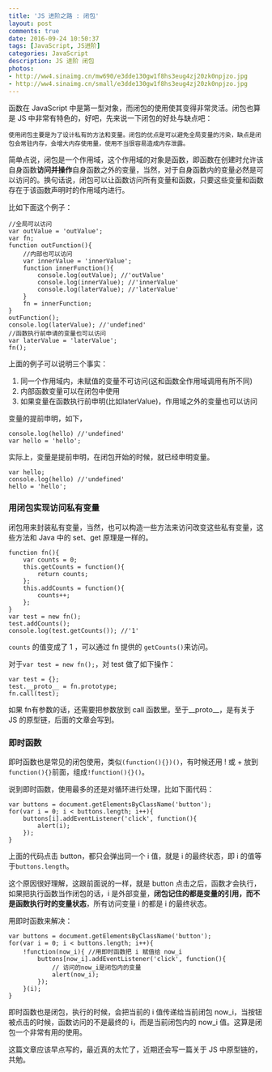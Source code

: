 ```yaml
---
title: 'JS 进阶之路 : 闭包'
layout: post
comments: true
date: 2016-09-24 10:50:37
tags: [JavaScript, JS进阶]
categories: JavaScript
description: JS 进阶 闭包
photos:
- http://ww4.sinaimg.cn/mw690/e3dde130gw1f8hs3eug4zj20zk0npjzo.jpg
- http://ww4.sinaimg.cn/small/e3dde130gw1f8hs3eug4zj20zk0npjzo.jpg
---
```

函数在 JavaScript 中是第一型对象，而闭包的使用使其变得非常灵活。闭包也算是 JS 中非常有特色的，好吧，先来说一下闭包的好处与缺点吧：

`使用闭包主要是为了设计私有的方法和变量。闭包的优点是可以避免全局变量的污染，缺点是闭包会常驻内存，会增大内存使用量，使用不当很容易造成内存泄露。`

<!--more-->

简单点说，闭包是一个作用域，这个作用域的对象是函数，即函数在创建时允许该自身函数**访问并操作**自身函数之外的变量，当然，对于自身函数内的变量必然是可以访问的。换句话说，闭包可以让函数访问所有变量和函数，只要这些变量和函数存在于该函数声明时的作用域内进行。

比如下面这个例子：

```
//全局可以访问
var outValue = 'outValue';
var fn;
function outFunction(){
	//内部也可以访问
	var innerValue = 'innerValue';
	function innerFunction(){
		console.log(outValue); //'outValue'
		console.log(innerValue); //'innerValue'
		console.log(laterValue); //'laterValue'
	}
	fn = innerFunction;
}
outFunction();
console.log(laterValue); //'undefined'
//函数执行前申请的变量也可以访问
var laterValue = 'laterValue';
fn();
```

上面的例子可以说明三个事实：

1. 同一个作用域内，未赋值的变量不可访问(这和函数全作用域调用有所不同)
2. 内部函数变量可以在闭包中使用
3. 如果变量在函数执行前申明(比如laterValue)，作用域之外的变量也可以访问

变量的提前申明，如下，
```
console.log(hello) //'undefined'
var hello = 'hello';
```

实际上，变量是提前申明，在闭包开始的时候，就已经申明变量。

```
var hello;
console.log(hello) //'undefined'
hello = 'hello';
```

### 用闭包实现访问私有变量

闭包用来封装私有变量，当然，也可以构造一些方法来访问改变这些私有变量，这些方法和 Java 中的 set、get 原理是一样的。

```
function fn(){
	var counts = 0;
	this.getCounts = function(){
		return counts;
	};
	this.addCounts = function(){
		counts++;
	};
}
var test = new fn();
test.addCounts();
console.log(test.getCounts()); //'1'
```

`counts` 的值变成了 1 ，可以通过 fn 提供的 `getCounts()`来访问。

对于`var test = new fn();`，对 test 做了如下操作：

```
var test = {};
test.__proto__ = fn.prototype;
fn.call(test);
```

如果 fn有参数的话，还需要把参数放到 call 函数里。至于\_\_proto__，是有关于 JS 的原型链，后面的文章会写到。

### 即时函数

即时函数也是常见的闭包使用，类似`(function(){})()`，有时候还用 ! 或 + 放到`function(){}`前面，组成`!function(){}()`。

说到即时函数，使用最多的还是对循环进行处理，比如下面代码：

```
var buttons = document.getElementsByClassName('button');
for(var i = 0; i < buttons.length; i++){
	buttons[i].addEventListener('click', function(){
		alert(i);
	});
}
```

上面的代码点击 button，都只会弹出同一个 i 值，就是 i 的最终状态，即 i 的值等于`buttons.length`。

这个原因很好理解，这跟前面说的一样，就是 button 点击之后，函数才会执行，如果把执行函数当作闭包的话，i 是外部变量，**闭包记住的都是变量的引用，而不是函数执行时的变量状态**，所有访问变量 i 的都是 i 的最终状态。

用即时函数来解决：

```
var buttons = document.getElementsByClassName('button');
for(var i = 0; i < buttons.length; i++){
	!function(now_i){ //用即时函数把 i 赋值给 now_i
		buttons[now_i].addEventListener('click', function(){
			// 访问的now_i是闭包内的变量
			alert(now_i);
		});
	}(i);
}
```

即时函数也是闭包，执行的时候，会把当前的 i 值传递给当前闭包 now\_i，当按钮被点击的时候，函数访问的不是最终的 i，而是当前闭包内的 now\_i 值。这算是闭包一个非常有用的使用。

这篇文章应该早点写的，最近真的太忙了，近期还会写一篇关于 JS 中原型链的，共勉。